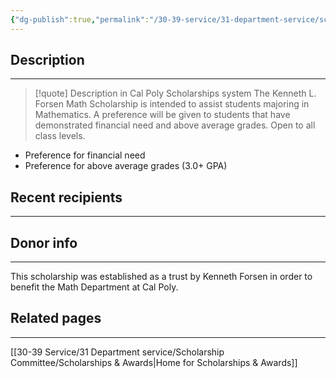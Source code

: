 ```yaml
---
{"dg-publish":true,"permalink":"/30-39-service/31-department-service/scholarship-committee/01-awards/kenneth-l-forsen-math-scholarship/","updated":"2025-05-20T15:31:56-07:00"}
---
```


## Description
---
> [!quote] Description in Cal Poly Scholarships system
> The Kenneth L. Forsen Math Scholarship is intended to assist students majoring in Mathematics. A preference will be given to students that have demonstrated financial need and above average grades. Open to all class levels.

- Preference for financial need
- Preference for above average grades (3.0+ GPA)

## Recent recipients
---


## Donor info
---

This scholarship was established as a trust by Kenneth Forsen in order to benefit the Math Department at Cal Poly.


## Related pages
---

[[30-39 Service/31 Department service/Scholarship Committee/Scholarships & Awards\|Home for Scholarships & Awards]]